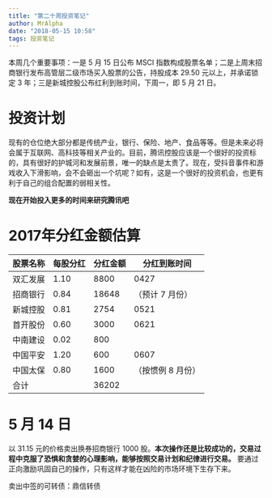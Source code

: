 ```yaml
---
title: "第二十周投资笔记"
author: MrAlpha
date: "2018-05-15 10:58"
tags: 投资笔记
---
```


本周几个重要事项：一是 5 月 15 日公布 MSCI 指数构成股票名单；二是上周末招商银行发布高管层二级市场买入股票的公告，持股成本 29.50 元以上，并承诺锁定 3 年；三是新城控股公布红利到账时间，下周一，即 5 月 21 日。

# 投资计划

现有的仓位绝大部分都是传统产业，银行、保险、地产、食品等等。但是未来必将会属于互联网、高科技等相关产业的。目前，腾讯控股应该是一个很好的投资标的，具有很好的护城河和发展前景，唯一的缺点是太贵了。现在，受抖音事件和游戏收入下滑影响，会不会砸出一个坑呢？如有，这是一个很好的投资机会，也更有利于自己的组合配置的弱相关性。

**现在开始投入更多的时间来研究腾讯吧**

# 2017年分红金额估算

| 股票名称 | 每股分红 | 分红金额 | 分红到账时间      |
| -------- | -------- | -------- | ----------------- |
| 双汇发展 | 1.10     | 8800     | 0427              |
| 招商银行 | 0.84     | 18648    | （预计 7 月份）   |
| 新城控股 | 0.81     | 2754     | 0521              |
| 首开股份 | 0.60     | 3000     | 0621              |
| 中南建设 | 0.02     | 800      |                   |
| 中国平安 | 1.20     | 600      | 0607              |
| 中国太保 | 0.80     | 1600     | （按惯例 8 月份） |
| 合计     |          | 36202    |                   |

# 5 月 14 日

以 31.15 元的价格卖出换券招商银行 1000 股。**本次操作还是比较成功的，交易过程中克服了恐惧和贪婪的心理影响，能够按照交易计划和纪律进行交易。** 要通过正向激励巩固自己的操作，只有这样才能在凶险的市场环境下生存下来。

卖出中签的可转债：鼎信转债
